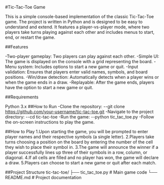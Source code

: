 #Tic-Tac-Toe Game

This is a simple console-based implementation of the classic Tic-Tac-Toe game. The project is written in Python and is designed to be easy to understand and extend. It features a player-vs-player mode, where two players take turns playing against each other and includes menus to start, end, or restart the game.

##Features

-Two-player gameplay: Two players can play against each other.
-Simple UI: The game is displayed on the console with a grid representing the board.
-Menu system: Includes options to start a new game or quit.
-Input validation: Ensures that players enter valid names, symbols, and board positions.
-Win/draw detection: Automatically detects when a player wins or when the game ends in a draw.
-Replayable: After the game ends, players have the option to start a new game or quit.

##Requirements

Python 3.x
##How to Run
-Clone the repository:
--git clone https://github.com/your-username/tic-tac-toe.git
-Navigate to the project directory:
--cd tic-tac-toe
-Run the game:
--python tic_tac_toe.py
-Follow the on-screen instructions to play the game.

##How to Play
1.Upon starting the game, you will be prompted to enter player names and their respective symbols (a single letter).
2.Players take turns choosing a position on the board by entering the number of the cell they wish to place their symbol in.
3.The game will announce the winner if a player successfully lines up three of their symbols in a row, column, or diagonal.
4.If all cells are filled and no player has won, the game will declare a draw.
5.Players can choose to start a new game or quit after each match.

##Project Structure
tic-tac-toe/
├── tic_tac_toe.py   # Main game code
└── README.md        # Project documentation
